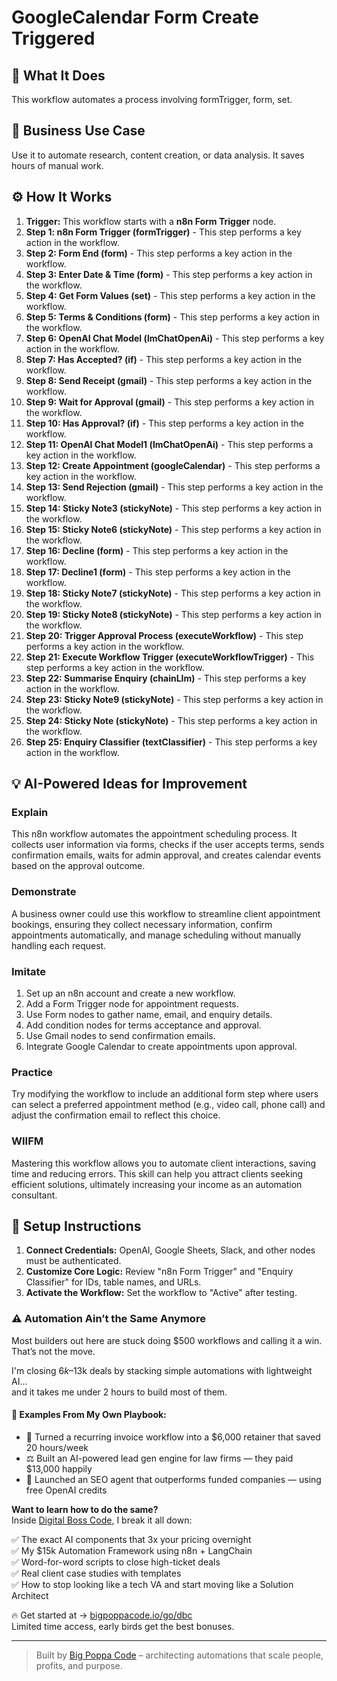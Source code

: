 # GoogleCalendar Form Create Triggered

## 🚀 What It Does
This workflow automates a process involving formTrigger, form, set.

## 💼 Business Use Case
Use it to automate research, content creation, or data analysis. It saves hours of manual work.

## ⚙️ How It Works
1.  **Trigger:** This workflow starts with a **n8n Form Trigger** node.
2. **Step 1: n8n Form Trigger (formTrigger)** - This step performs a key action in the workflow.
3. **Step 2: Form End (form)** - This step performs a key action in the workflow.
4. **Step 3: Enter Date & Time (form)** - This step performs a key action in the workflow.
5. **Step 4: Get Form Values (set)** - This step performs a key action in the workflow.
6. **Step 5: Terms & Conditions (form)** - This step performs a key action in the workflow.
7. **Step 6: OpenAI Chat Model (lmChatOpenAi)** - This step performs a key action in the workflow.
8. **Step 7: Has Accepted? (if)** - This step performs a key action in the workflow.
9. **Step 8: Send Receipt (gmail)** - This step performs a key action in the workflow.
10. **Step 9: Wait for Approval (gmail)** - This step performs a key action in the workflow.
11. **Step 10: Has Approval? (if)** - This step performs a key action in the workflow.
12. **Step 11: OpenAI Chat Model1 (lmChatOpenAi)** - This step performs a key action in the workflow.
13. **Step 12: Create Appointment (googleCalendar)** - This step performs a key action in the workflow.
14. **Step 13: Send Rejection (gmail)** - This step performs a key action in the workflow.
15. **Step 14: Sticky Note3 (stickyNote)** - This step performs a key action in the workflow.
16. **Step 15: Sticky Note6 (stickyNote)** - This step performs a key action in the workflow.
17. **Step 16: Decline (form)** - This step performs a key action in the workflow.
18. **Step 17: Decline1 (form)** - This step performs a key action in the workflow.
19. **Step 18: Sticky Note7 (stickyNote)** - This step performs a key action in the workflow.
20. **Step 19: Sticky Note8 (stickyNote)** - This step performs a key action in the workflow.
21. **Step 20: Trigger Approval Process (executeWorkflow)** - This step performs a key action in the workflow.
22. **Step 21: Execute Workflow Trigger (executeWorkflowTrigger)** - This step performs a key action in the workflow.
23. **Step 22: Summarise Enquiry (chainLlm)** - This step performs a key action in the workflow.
24. **Step 23: Sticky Note9 (stickyNote)** - This step performs a key action in the workflow.
25. **Step 24: Sticky Note (stickyNote)** - This step performs a key action in the workflow.
26. **Step 25: Enquiry Classifier (textClassifier)** - This step performs a key action in the workflow.

## 💡 AI-Powered Ideas for Improvement
### Explain
This n8n workflow automates the appointment scheduling process. It collects user information via forms, checks if the user accepts terms, sends confirmation emails, waits for admin approval, and creates calendar events based on the approval outcome.

### Demonstrate
A business owner could use this workflow to streamline client appointment bookings, ensuring they collect necessary information, confirm appointments automatically, and manage scheduling without manually handling each request.

### Imitate
1. Set up an n8n account and create a new workflow.
2. Add a Form Trigger node for appointment requests.
3. Use Form nodes to gather name, email, and enquiry details.
4. Add condition nodes for terms acceptance and approval.
5. Use Gmail nodes to send confirmation emails.
6. Integrate Google Calendar to create appointments upon approval.

### Practice
Try modifying the workflow to include an additional form step where users can select a preferred appointment method (e.g., video call, phone call) and adjust the confirmation email to reflect this choice.

### WIIFM
Mastering this workflow allows you to automate client interactions, saving time and reducing errors. This skill can help you attract clients seeking efficient solutions, ultimately increasing your income as an automation consultant.

## 🔧 Setup Instructions
1. **Connect Credentials:** OpenAI, Google Sheets, Slack, and other nodes must be authenticated.
2. **Customize Core Logic:** Review "n8n Form Trigger" and "Enquiry Classifier" for IDs, table names, and URLs.
3. **Activate the Workflow:** Set the workflow to "Active" after testing.

### ⚠️ Automation Ain’t the Same Anymore

Most builders out here are stuck doing $500 workflows and calling it a win.  
That’s not the move.  

I'm closing $6k–$13k deals by stacking simple automations with lightweight AI...  
and it takes me under 2 hours to build most of them.

#### 🧠 Examples From My Own Playbook:
- 🔁 Turned a recurring invoice workflow into a $6,000 retainer that saved 20 hours/week  
- ⚖️ Built an AI-powered lead gen engine for law firms — they paid $13,000 happily  
- 🚀 Launched an SEO agent that outperforms funded companies — using free OpenAI credits  

**Want to learn how to do the same?**  
Inside [Digital Boss Code](https://bigpoppacode.io/go/dbc), I break it all down:

✅ The exact AI components that 3x your pricing overnight  
✅ My $15k Automation Framework using n8n + LangChain  
✅ Word-for-word scripts to close high-ticket deals  
✅ Real client case studies with templates  
✅ How to stop looking like a tech VA and start moving like a Solution Architect  

🔥 Get started at → [bigpoppacode.io/go/dbc](https://bigpoppacode.io/go/dbc)  
Limited time access, early birds get the best bonuses.

---
> Built by [Big Poppa Code](https://bigpoppacode.io) – architecting automations that scale people, profits, and purpose.
